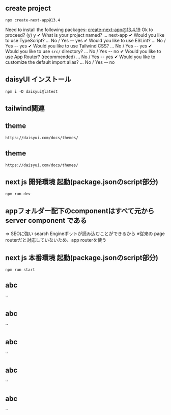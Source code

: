 ## create project
`npx create-next-app@13.4`

Need to install the following packages:
create-next-app@13.4.19
Ok to proceed? (y) y
✔ What is your project named? … next-app
✔ Would you like to use TypeScript? … No / Yes  --  yes
✔ Would you like to use ESLint? … No / Yes  --  yes
✔ Would you like to use Tailwind CSS? … No / Yes  --  yes
✔ Would you like to use `src/` directory? … No / Yes  --  no
✔ Would you like to use App Router? (recommended) … No / Yes  --  yes
✔ Would you like to customize the default import alias? … No / Yes  --  no

## daisyUI インストール
`npm i -D daisyui@latest`

## tailwind関連
  ## theme
  `https://daisyui.com/docs/themes/`
  ## theme
  `https://daisyui.com/docs/themes/`

## next js 開発環境 起動(package.jsonのscript部分)
`npm run dev`

## appフォルダー配下のcomponentはすべて元から server component である
=> SEOに強い search Engineボットが読み込むことができるから
※従来の page routerだと対応していないため、app routerを使う

## next js 本番環境 起動(package.jsonのscript部分)
`npm run start`

## abc
``

## abc
``

## abc
``

## abc
``

## abc
``

